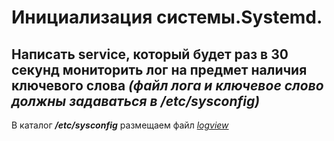 <h1>Инициализация системы.Systemd.</h1>

<h2>Написать service, который будет раз в 30 секунд мониторить лог на предмет наличия ключевого слова <i>(файл лога и ключевое слово должны задаваться в /etc/sysconfig)</i></h2>

<p>В каталог <b><i>/etc/sysconfig</b></i> размещаем файл <a href="Exc8/logview"><i>logview</i></p></a>
